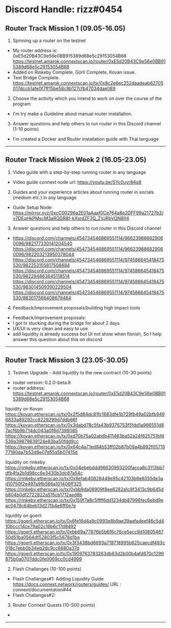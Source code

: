 # Discord Handle: rizz#0454
## Router Track Mission 1 (09.05-16.05)

1) Spinning up a router on the testnet
- My router address is: 0xE5d20B43C9e56e0BB915389d68e5c29153054B68
https://testnet.amarok.connextscan.io/router/0xE5d20B43C9e56e0BB915389d68e5c29153054B68
- Added on Rinkeby Complete, Görli Complete, Kovan issue.
- Test Bridge Complete.
https://testnet.amarok.connextscan.io/tx/0x8c2e8ec252daadeab62705017dccb1afe0f7ff15be58c8b127cfb47034dae089


2) Choose the activity which you intend to work on over the course of the program
- I'm try make a Guideline about manual router installation.


3) Answer questions and help others to run router in this Discord channel (1-10 points)
- I'm created a Docker and Router installation guide with Thai language 


---

## Router Track Mission Week 2 (16.05-23.05)


1) Video guide with a step-by-step running router in any language
- Video guide connext node url: https://youtu.be/SYc0uyr84o8

2) Guides and your experience articles about running router in socials (medium etc.) in any language
- Guide Setup Node: https://mirror.xyz/0xcC00296a2E01aAaaf0Ce764a8e2DFF99a21727b3/v7DEqHkPMscM3aRQGR8f-kXsrdZF3Q_ZVJRbVQN8lHI


3) Answer questions and help others to run router in this Discord channel
- https://discord.com/channels/454734546869551114/966239886829060096/982177330141204540
https://discord.com/channels/454734546869551114/966239886829060096/982203213950378044
https://discord.com/channels/454734546869551114/974586645418475530/982253155817508884
https://discord.com/channels/454734546869551114/974586645418475530/982294863645118514
https://discord.com/channels/454734546869551114/974586645418475530/983014509390229504
https://discord.com/channels/454734546869551114/974586645418475530/983017566408679484

4) Feedback/improvement proposals/building high impact tools
-  Feedback/improvement proposals:
- I got tx stucking during the bridge for about 2 days
- UX/UI is very clean and easy to use
- add liquidity is already success but UI not show when fisnish, So I help answer this question about this on discord


---

## Router Track Mission 3 (23.05-30.05)

1) Testnet Upgrade - Add liquidity to the new contract (10-30 points)
- router version: 0.2.0-beta.8 
- router address: https://testnet.amarok.connextscan.io/router/0xE5d20B43C9e56e0BB915389d68e5c29153054B68


liquidity on Kovan
https://kovan.etherscan.io/tx/0x2f5d84dc81fc1683dfe1b729fb49a02bfb9496833a89292cc8229299d7ddb66f
https://kovan.etherscan.io/tx/0x3dabd78c5fa43b9376753f5fdd1a966551d87acf6b9b714dc043a0f8d7398085
https://kovan.etherscan.io/tx/0xd70b75a02abdb411463ba52a24f625751bf4539a39879639124e83ba50fdd9cc
https://kovan.etherscan.io/tx/0x64c4a71ed84b53ff02b87b09a4b892f0571577180da7b52d8e07d55a5b07415d

liquidity on rinkeby
https://rinkeby.etherscan.io/tx/0x04ebebddd96630993200facca8c3113bb7dfb4fa2b1d98cc6e3430b3dc87a54c
https://rinkeby.etherscan.io/tx/0x8efab40828449e95c42103b6e8055de3ad10750f2e497a9fb566a101406ff325
https://rinkeby.etherscan.io/tx/0xbb9da08909f8ee6282a1c8f3413c9b645db804b0df2722822a515cb1712aed8b
https://rinkeby.etherscan.io/tx/0x159f7a8c5ffff6dd1234db87996fec6ebd9eac0478c64beb13d27fb4e8ff0e7e

liquidity on goerli
https://goerli.etherscan.io/tx/0x6fe16d4a9c0993e8b9ae39aafadeef46c5d410bccc14ce79a02c16b6c17d8492
https://goerli.etherscan.io/tx/0xbb69a77876b5b6f6c76ce5ecc9d1080546750d51ba0564df52803f5c5678d1ba
https://goerli.etherscan.io/tx/0x3f3438bd6693a719718995b625caecdf493c018c7ebb0b34eb2dc9cc8880a37d
https://goerli.etherscan.io/tx/0x1909763783263db63d2b00b4afd670c1299875b0a0707ddc0fe0069cc0cd4999

2) Flash Challanges (10-100 points)
- Flash Challanges#1: Adding Liquidity Guide https://docs.connext.network/routers/guides/ URL : connext/documentation#44
- Flash Challanges#2:

3) Router Connext Quests (10-500 points)
-

---
